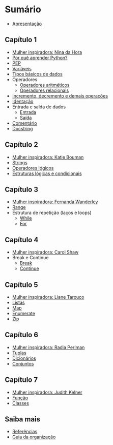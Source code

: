 # Sumário

- [Apresentação](README.md)
  
<!-- Capítulo 1 -->

## Capítulo 1

- [Mulher inspiradora: Nina da Hora](mulheres_inspiradoras/nina_da_hora.md)
- [Por quê aprender Python?](capitulo_1/porque_aprender_python.md)
- [PEP](capitulo_1/pep.md)
- [Variáveis](capitulo_1/variaveis.md)
- [Tipos básicos de dados](capitulo_1/tipos_de_dados.md)
- Operadores
  - [Operadores aritméticos](capitulo_1/operadores_aritmeticos.md)
  - [Operadores relacionais](capitulo_1/operadores_relacionais.md)
- [Incremento, decremento e demais operações](capitulo_1/incremento_e_decremento.md)
- [Identação](capitulo_1/identacao.md)
- Entrada e saída de dados
  - [Entrada](capitulo_1/entrada.md)
  - [Saída](capitulo_1/saida.md)
- [Comentário](capitulo_1/comentario.md)
- [Docstring](capitulo_1/docstring.md)

<!-- Capítulo 2 -->

## Capítulo 2

- [Mulher inspiradora: Katie Bouman](mulheres_inspiradoras/katie_bouman.md)
- [Strings](capitulo_2/strings.md)
- [Operadores lógicos](capitulo_2/operadores_logicos.md)
- [Estruturas lógicas e condicionais](capitulo_2/estruturas_logicas_e_condicionais.md)

<!-- Capítulo 3 -->

## Capítulo 3

- [Mulher inspiradora: Fernanda Wanderley](mulheres_inspiradoras/fernanda_wanderley.md)
- [Range](capitulo_3/range.md)
- Estrutura de repetição (laços e loops)
  - [While](capitulo_3/while.md)
  - [For](capitulo_3/for.md)


<!-- Capítulo 4 -->

## Capítulo 4

- [Mulher inspiradora: Carol Shaw](mulheres_inspiradoras/carol_shaw.md)
- Break e Continue
  - [Break](capitulo_4/break.md)
  - [Continue](capitulo_4/continue.md) 

<!-- Capítulo 5 -->

## Capítulo 5

- [Mulher inspiradora: Liane Tarouco](mulheres_inspiradoras/liane_tarouco.md)
- [Listas](capitulo_5/listas.md)
- [Map](capitulo_5/map.md)
- [Enumerate](capitulo_5/enumerate.md)
- [Zip](capitulo_5/zip.md)

<!-- Capítulo 6 -->

## Capítulo 6

- [Mulher inspiradora: Radia Perlman](mulheres_inspiradoras/radia_perlman.md)
- [Tuplas](capitulo_6/tuplas.md)
- [Dicionários](capitulo_6/dicionarios.md)
- [Conjuntos](capitulo_6/conjuntos.md)

<!-- Capítulo 7 -->

## Capítulo 7
- [Mulher inspiradora: Judith Kelner](mulheres_inspiradoras/judith_kelner.md)
- [Função](capitulo_7/funcao.md)
- [Classes](capitulo_7/classes.md)

<!-- SAIBA MAIS -->

## Saiba mais
- [Referências](saiba_mais/referencias.md)
- [Guia da organização](saiba_mais/guia_organizacao.md)